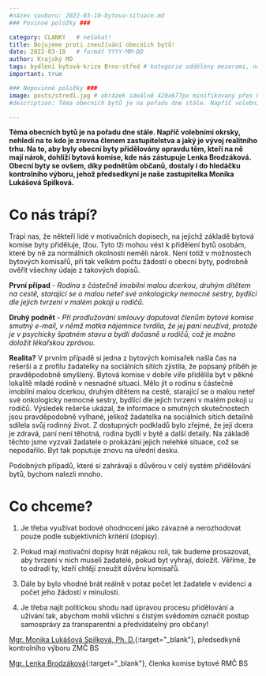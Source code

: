 ```yaml
---
#název souboru: 2022-03-10-bytova-situace.md
### Povinné položky ###

category: CLANKY   # nešahat!
title: Bojujeme proti zneužívání obecních bytů!
date: 2022-03-10   # formát YYYY-MM-DD
author: Krajský MO
tags: bydlení bytová-krize Brno-střed # kategorie odděleny mezerami, např. volby zemědělství životní-prostředí piráti (viz https://jihomoravsky.pirati.cz/tags/)
important: true

### Nepovinné položky ###
image: posts/stred1.jpg # obrázek ideálně 420x677px minifikovaný přes https://tinypng.com/
#description: Téma obecních bytů je na pořadu dne stále. Napříč volebními okrsky, nehledí na to kdo je zrovna členem zastupitelstva a jaký je vývoj realitního trhu. Na to, aby byly obecní byty přidělovány opravdu těm, kteří na ně mají nárok, dohlíží bytová komise, kde nás zástupuje Lenka Brodzáková. Obecní byty se ovšem, díky podnětům občanů, dostaly i do hledáčku kontrolního výboru, jehož předsedkyní je naše zastupitelka Monika Lukášová Spilková.

---
```


**Téma obecních bytů je na pořadu dne stále. Napříč volebními okrsky, nehledí na to kdo je zrovna členem zastupitelstva a jaký je vývoj realitního trhu. Na to, aby byly obecní byty přidělovány opravdu těm, kteří na ně mají nárok, dohlíží bytová komise, kde nás zástupuje Lenka Brodzáková. Obecní byty se ovšem, díky podnětům občanů, dostaly i do hledáčku kontrolního výboru, jehož předsedkyní je naše zastupitelka Monika Lukášová Spilková.**

# Co nás trápí?

Trápí nas, že někteří lidé v motivačních dopisech, na jejichž základě bytová komise byty přiděluje, lžou. Tyto lži mohou vést k přidělení bytů osobám, které by ně za normálních okolností neměli nárok. Není totiž v možnostech bytových komisařů, při tak velkém počtu žádostí o obecní byty, podrobně ověřit všechny údaje z takových dopisů. 

**První případ** - *Rodina s částečně imobilní malou dcerkou, druhým dítětem na cestě, starající se o malou neteř své onkologicky nemocné sestry, bydlící dle jejich tvrzení v malém pokoji u rodičů.*

**Druhý podnět** - *Při prodlužování smlouvy doputoval členům bytové komise smutný e-mail, v němž matka nájemnice tvrdila, že jej paní neužívá, protože je v psychicky špatném stavu a bydlí dočasně u rodičů, což je možno doložit lékařskou zprávou.* 

**Realita?** V prvním případě si jedna z bytových komisařek našla čas na rešerši a z profilu žadatelky na sociálních sítích zjistila, že popsaný příběh je pravděpodobně smyšlený. Bytová komise v dobře víře přidělila byt v pěkné lokalitě mladé rodině v nesnadné situaci. Mělo jít o rodinu s částečně imobilní malou dcerkou, druhým dítětem na cestě, starající se o malou neteř své onkologicky nemocné sestry, bydlící dle jejich tvrzení v malém pokoji u rodičů. Výsledek rešerše ukázal, že informace o smutných skutečnostech jsou pravděpodobně vylhané, jelikož žadatelka na sociálních sítích detailně sdílela svůj rodinný život. Z dostupných podkladů bylo zřejmé, že její dcera je zdravá, paní není těhotná, rodina bydlí v bytě a další detaily. Na základě těchto jsme vyzvali žadatele o prokázání jejich nelehké situace, což se nepodařilo. Byt tak poputuje znovu na úřední desku.

Podobných případů, které si zahrávají s důvěrou v celý systém přidělování bytů, bychom nalezli mnoho.

# Co chceme?

1. Je třeba využívat bodové ohodnocení jako závazné a nerozhodovat pouze podle subjektivních kritérií (dopisy).

2. Pokud mají motivační dopisy hrát nějakou roli, tak budeme prosazovat, aby tvrzení v nich museli žadatelé, pokud byt vyhrají, doložit. Věříme, že to odradí ty, kteří chtějí zneužít důvěru komisařů.

3. Dále by bylo vhodné brát reálně v potaz počet let žadatele v evidenci a počet jeho žádostí v minulosti.

4. Je třeba najít politickou shodu nad úpravou procesu přidělování a užívání tak, abychom mohli všichni s čistým svědomím označit postup samosprávy za transparentní a předvídatelný pro občany!

[Mgr. Monika Lukášová Spilková, Ph. D.](https://jihomoravsky.pirati.cz/lide/monika-spilkova/){:target="_blank"}, předsedkyně kontrolního výboru ZMČ BS

[Mgr. Lenka Brodzáková](https://lide.pirati.cz/profil/2705/){:target="_blank"}, členka komise bytové RMČ BS 
